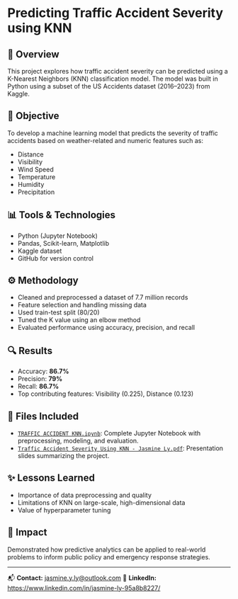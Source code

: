 # Predicting Traffic Accident Severity using KNN

## 📌 Overview
This project explores how traffic accident severity can be predicted using a K-Nearest Neighbors (KNN) classification model. The model was built in Python using a subset of the US Accidents dataset (2016–2023) from Kaggle.

## 🧠 Objective
To develop a machine learning model that predicts the severity of traffic accidents based on weather-related and numeric features such as:
- Distance
- Visibility
- Wind Speed
- Temperature
- Humidity
- Precipitation

## 📊 Tools & Technologies
- Python (Jupyter Notebook)
- Pandas, Scikit-learn, Matplotlib
- Kaggle dataset
- GitHub for version control

## ⚙️ Methodology
- Cleaned and preprocessed a dataset of 7.7 million records
- Feature selection and handling missing data
- Used train-test split (80/20)
- Tuned the K value using an elbow method
- Evaluated performance using accuracy, precision, and recall

## 🔍 Results
- Accuracy: **86.7%**
- Precision: **79%**
- Recall: **86.7%**
- Top contributing features: Visibility (0.225), Distance (0.123)

## 📁 Files Included
- [`TRAFFIC ACCIDENT KNN.ipynb`](./ITSS_4382_GP_FINAL.ipynb): Complete Jupyter Notebook with preprocessing, modeling, and evaluation.
- [`Traffic Accident Severity Using KNN - Jasmine Ly.pdf`](./Traffic%20Accident%20Severity%20Using%20KNN%20-%20Jasmine%20Ly.pdf): Presentation slides summarizing the project.

## ✨ Lessons Learned
- Importance of data preprocessing and quality
- Limitations of KNN on large-scale, high-dimensional data
- Value of hyperparameter tuning

## 📢 Impact
Demonstrated how predictive analytics can be applied to real-world problems to inform public policy and emergency response strategies.

---

📬 **Contact:** jasmine.y.ly@outlook.com 
🔗 **LinkedIn:** https://www.linkedin.com/in/jasmine-ly-95a8b8227/ 
